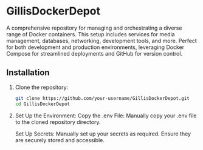
# GillisDockerDepot

A comprehensive repository for managing and orchestrating a diverse range of Docker containers. This setup includes services for media management, databases, networking, development tools, and more. Perfect for both development and production environments, leveraging Docker Compose for streamlined deployments and GitHub for version control.

## Installation

1. Clone the repository:

   ```bash
   git clone https://github.com/your-username/GillisDockerDepot.git
   cd GillisDockerDepot

2. Set Up the Environment:
   Copy the .env File:
   Manually copy your .env file to the cloned repository directory.

   Set Up Secrets:
   Manually set up your secrets as required. Ensure they are securely stored and accessible.
